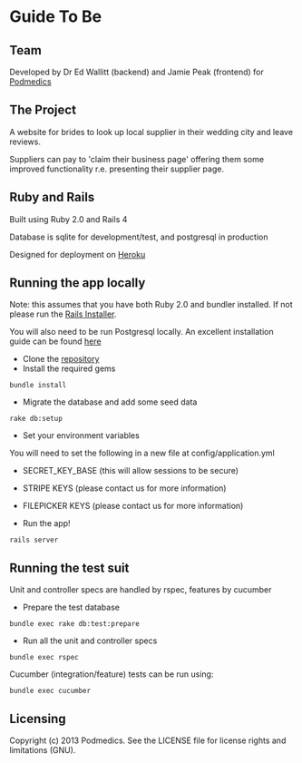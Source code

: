 # Guide To Be

## Team

Developed by Dr Ed Wallitt (backend) and Jamie Peak (frontend) for [Podmedics](http://podmedics.org)

## The Project

A website for brides to look up local supplier in their wedding city and leave reviews.

Suppliers can pay to 'claim their business page' offering them some improved functionality r.e. presenting their supplier page.

## Ruby and Rails

Built using Ruby 2.0 and Rails 4

Database is sqlite for development/test, and postgresql in production

Designed for deployment on [Heroku](http://www.heroku.com)

## Running the app locally

Note: this assumes that you have both Ruby 2.0 and bundler installed. If not please run the [Rails Installer](http://railsinstaller.org/en).

You will also need to be run Postgresql locally. An excellent installation guide can be found [here](https://www.digitalocean.com/community/articles/how-to-setup-ruby-on-rails-with-postgres)

- Clone the [repository](https://github.com/Podmedics/GuideToBe)
- Install the required gems

```bundle install```

- Migrate the database and add some seed data

```rake db:setup```

- Set your environment variables

You will need to set the following in a new file at config/application.yml

- SECRET_KEY_BASE (this will allow sessions to be secure)
- STRIPE KEYS (please contact us for more information)
- FILEPICKER KEYS (please contact us for more information)

- Run the app!

```rails server```

## Running the test suit

Unit and controller specs are handled by rspec, features by cucumber

- Prepare the test database

```bundle exec rake db:test:prepare```

- Run all the unit and controller specs

```bundle exec rspec```

Cucumber (integration/feature) tests can be run using:

```bundle exec cucumber```

## Licensing

Copyright (c) 2013 Podmedics. See the LICENSE file for license rights and limitations (GNU).




